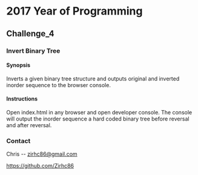 # 2017 Year of Programming
## Challenge_4
### Invert Binary Tree
#### Synopsis
Inverts a given binary tree structure and outputs original and inverted
inorder sequence to the browser console.

#### Instructions
Open index.html in any browser and open developer console.
The console will output the inorder sequence a hard coded binary tree
before reversal and after reversal.

### Contact
Chris -- zirhc86@gmail.com

https://github.com/Zirhc86